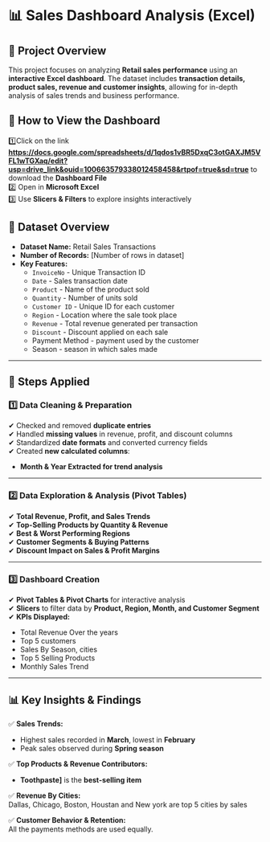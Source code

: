 # 📊 Sales Dashboard Analysis (Excel)

## 📝 Project Overview

This project focuses on analyzing **Retail sales performance** using an **interactive Excel dashboard**. 
The dataset includes **transaction details, product sales, revenue and customer insights**, allowing for in-depth analysis of sales trends and business performance.

## 🔗 **How to View the Dashboard**
1️⃣Click on the link **https://docs.google.com/spreadsheets/d/1qdos1vBR5DxqC3otGAXJM5VFL1wTGXaq/edit?usp=drive_link&ouid=100663579338012458458&rtpof=true&sd=true** to download the **Dashboard File**  
2️⃣ Open in **Microsoft Excel**  
3️⃣ Use **Slicers & Filters** to explore insights interactively  

## 📂 Dataset Overview
- **Dataset Name:** Retail Sales Transactions
- **Number of Records:** [Number of rows in dataset]
- **Key Features:**
  - `InvoiceNo` - Unique Transaction ID
  - `Date` - Sales transaction date
  - `Product` - Name of the product sold
  - `Quantity` - Number of units sold
  - `Customer ID` - Unique ID for each customer
  - `Region` - Location where the sale took place
  - `Revenue` - Total revenue generated per transaction
  - `Discount` - Discount applied on each sale
  - Payment Method - payment used by the customer
  - Season - season in which sales made

---

## 🔄 **Steps Applied**
### 1️⃣ **Data Cleaning & Preparation**
✔ Checked and removed **duplicate entries**  
✔ Handled **missing values** in revenue, profit, and discount columns  
✔ Standardized **date formats** and converted currency fields  
✔ Created **new calculated columns**:
   - **Month & Year Extracted for trend analysis**

---

### 2️⃣ **Data Exploration & Analysis (Pivot Tables)**
✔ **Total Revenue, Profit, and Sales Trends**  
✔ **Top-Selling Products by Quantity & Revenue**  
✔ **Best & Worst Performing Regions**  
✔ **Customer Segments & Buying Patterns**  
✔ **Discount Impact on Sales & Profit Margins**  

---

### 3️⃣ **Dashboard Creation**
✔ **Pivot Tables & Pivot Charts** for interactive analysis  
✔ **Slicers** to filter data by **Product, Region, Month, and Customer Segment**  
✔ **KPIs Displayed:**  
   - Total Revenue Over the years
   - Top 5 customers
   - Sales By Season, cities 
   - Top 5 Selling Products  
   - Monthly Sales Trend  

---

## 📊 **Key Insights & Findings**
✅ **Sales Trends:**  
   - Highest sales recorded in **March**, lowest in **February**  
   - Peak sales observed during **Spring season**  

✅ **Top Products & Revenue Contributors:**  
   - **Toothpaste]** is the **best-selling item**

✅ **Revenue By Cities:**  
   Dallas, Chicago, Boston, Houstan and New york are top 5 cities by sales

✅ **Customer Behavior & Retention:**  
   All the payments methods are used equally.

